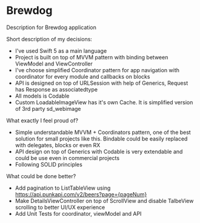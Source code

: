 # Brewdog

Description for Brewdog application

Short description of my decisions:
- I've used Swift 5 as a main language
- Project is built on top of MVVM pattern with binding between ViewModel and ViewController
- I've choose simplified Coordinator pattern for app navigation with coordinator for every module and callbacks on blocks
- API is designed on top of URLSession with help of Generics, Request has Response as associatedtype
- All models is Codable
- Custom LoadableImageView has it's own Cache. It is simplified version of 3rd party sd_webimage

What exactly I feel proud of?
- Simple understandable MVVM + Coordinators pattern, one of the best solution for small projects like this. Bindable could be easily replaced with delegates, blocks or even RX
- API design on top of Generics with Codable is very extendable and could be use even in commercial projects
- Following SOLID principles 

What could be done better?
- Add pagination to ListTableView using https://api.punkapi.com/v2/beers?page={pageNum}
- Make DetailsViewController on top of ScrollView and disable TalbeView scrolling to better UI/UX experience
- Add Unit Tests for coordinator, viewModel and API

